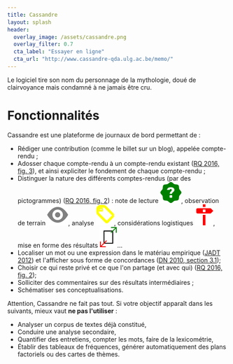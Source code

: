 ```yaml
---
title: Cassandre
layout: splash
header:
  overlay_image: /assets/cassandre.png
  overlay_filter: 0.7
  cta_label: "Essayer en ligne"
  cta_url: "http://www.cassandre-qda.ulg.ac.be/memo/"
---
```


Le logiciel tire son nom du personnage de la mythologie, doué de clairvoyance mais condamné à ne jamais être cru.

# Fonctionnalités

Cassandre est une plateforme de journaux de bord permettant de :

- Rédiger une contribution (comme le billet sur un blog), appelée compte-rendu ;
- Adosser chaque compte-rendu à un compte-rendu existant ([RQ 2016, fig. 3](http://hdl.handle.net/2268/204690)), et ainsi expliciter le fondement de chaque compte-rendu ;
- Distinguer la nature des différents comptes-rendus (par des pictogrammes) ([RQ 2016, fig. 2](http://hdl.handle.net/2268/204690)) : note de lecture ![Compte-rendu théorique](assets/theoretical.svg), observation de terrain ![Compte-rendu de terrain](assets/field.svg), analyse ![Compte-rendu de codage](assets/coding.svg), considérations logistiques ![Compte-rendu opérationnel](assets/operational.svg), mise en forme des résultats ![Schématisation](assets/graph.svg)...
- Localiser un mot ou une expression dans le matériau empirique ([JADT 2012](https://hal-utt.archives-ouvertes.fr/hal-02362486)) et l'afficher sous forme de concordances ([DN 2010, section 3.1](https://hal-utt.archives-ouvertes.fr/hal-02391916));
- Choisir ce qui reste privé et ce que l'on partage (et avec qui) ([RQ 2016, fig. 2](http://hdl.handle.net/2268/204690));
- Solliciter des commentaires sur des résultats intermédiaires ;
- Schématiser ses conceptualisations.

Attention, Cassandre ne fait pas tout. Si votre objectif apparaît dans les suivants, mieux vaut **ne pas l'utiliser** : 

- Analyser un corpus de textes déjà constitué,
- Conduire une analyse secondaire,
- Quantifier des entretiens, compter les mots, faire de la lexicométrie,
- Établir des tableaux de fréquences, générer automatiquement des plans factoriels ou des cartes de thèmes.
